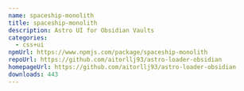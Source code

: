 ```yaml
---
name: spaceship-monolith
title: spaceship-monolith
description: Astro UI for Obsidian Vaults
categories:
  - css+ui
npmUrl: https://www.npmjs.com/package/spaceship-monolith
repoUrl: https://github.com/aitorllj93/astro-loader-obsidian
homepageUrl: https://github.com/aitorllj93/astro-loader-obsidian
downloads: 443
---
```

